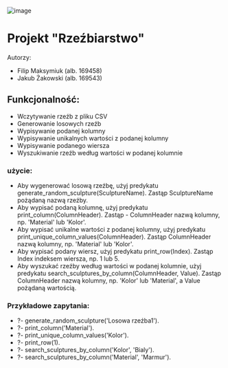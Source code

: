 ![image](https://github.com/xHezuSx/SWI-prolog-project/assets/92264288/91567dc2-cd32-43ed-80ff-c458b19ec658)

# Projekt "Rzeźbiarstwo"

Autorzy: 
* Filip Maksymiuk   (alb. 169458)
* Jakub Żakowski    (alb. 169543)

## Funkcjonalność:

- Wczytywanie rzeźb z pliku CSV
- Generowanie losowych rzeźb
- Wypisywanie podanej kolumny
- Wypisywanie unikalnych wartości z podanej kolumny
- Wypisywanie podanego wiersza
- Wyszukiwanie rzeźb według wartości w podanej kolumnie
### użycie:

- Aby wygenerować losową rzeźbę, użyj predykatu generate_random_sculpture(SculptureName). Zastąp SculptureName pożądaną nazwą rzeźby.
- Aby wypisać podaną kolumnę, użyj predykatu print_column(ColumnHeader). Zastąp - ColumnHeader nazwą kolumny, np. 'Material' lub 'Kolor'.
- Aby wypisać unikalne wartości z podanej kolumny, użyj predykatu print_unique_column_values(ColumnHeader). Zastąp ColumnHeader nazwą kolumny, np. 'Material' lub 'Kolor'.
- Aby wypisać podany wiersz, użyj predykatu print_row(Index). Zastąp Index indeksem wiersza, np. 1 lub 5.
- Aby wyszukać rzeźby według wartości w podanej kolumnie, użyj predykatu search_sculptures_by_column(ColumnHeader, Value). Zastąp ColumnHeader nazwą kolumny, np. 'Kolor' lub 'Material', a Value pożądaną wartością.
### Przykładowe zapytania:

* ?- generate_random_sculpture('Losowa rzeźba1').
* ?- print_column('Material').
* ?- print_unique_column_values('Kolor').
* ?- print_row(1).
* ?- search_sculptures_by_column('Kolor', 'Bialy').
* ?- search_sculptures_by_column('Material', 'Marmur').
